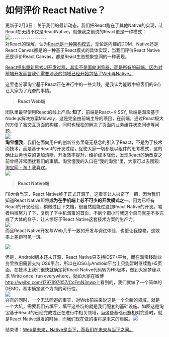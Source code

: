 # 如何评价 React Native？

更新于2月3日：关于我们的最新动态，我们把React跑在了其他Native的实现，让React在无线不仅是ReactNative，就像我之前说的React更是一种模式：  
![](https://pic4.zhimg.com/ba5f60d5bf82ac5d1c9c7f059a7af3a7_b.png)------------------  
对React的理解，认为<u>React是一种架构模式</u>，无论是内建的DOM、Native还是React Canvas都是的一种基于React模式的具体实现，当我们评价React Native还是评价React Canvas，都是React生态想象空间的一种表现。  

<u>React提出重新思考UI开发过程，其实不是面向浏览器，而是所有的前端，因为对前端开发而言我们需要涉及的领域已经开始包括了Web与Native。</u>  

这里也分享淘宝基于React正在进行中的一些实践，是我认为能戳中极客们的G点让大家为了亢奋的事情。  

> **React Web端**

团队里最早使用React的线上产品: **知了**，前端是React+KISSY, 后端是淘宝基于Node.js解决方案Midway，这是完全由前端主导的项目，在前端，通过React极大的方便了富交互页面的构建，同时也轻松的解决了页面内业务组件状态同步等问题。  
![](https://pic1.zhimg.com/2016c963a0986a4f9a10a8e26cda7fbc_b.jpg)  
**淘宝懂我**，我们在面向用户的创新业务里毫无悬念的引入了React，不是为了技术而技术，而是基于React的开发过程，促使大家一切都是以组件的思考模式，这的确让业务也变的更加清晰，开发效率提升，维护成本降低，发现React的确改变之前曾经非常困扰我们的事情。淘宝懂我的入口在“我的淘宝”里，大家可以去围观: [淘宝网 - 淘！我喜欢](http://know.taobao.com/)。  
![](https://pic3.zhimg.com/3c6fa4605ecb614cb3519eed222fd22a_b.jpg)  

> **React Native端**

F8大会当天，React Native终于正式开源了，这着实让人兴奋了一把，因为我们知道React Native即将**成为在手机端上必不可少的开发模式之一**。因为已经有React的开发经验，稍微过目下文档，很自然就能过渡到React Native的开发。笔者稍微努力了下，复刻了下手机淘宝的首页，不到个把小时我这个菜鸟就差不多完成了大体的样子，让人惊讶于React Native这套技术方案的生产力。  
![](https://pic3.zhimg.com/4d33b3932a1561a971d7b67f77202eda_b.jpg)  
而且React Native开发与Web几乎一致的开发与调试体验，也更让我惊艳，这效率上差距可见一斑。  

![](https://pic4.zhimg.com/01317bc3060b25a3c3cf87fc131f3b8f_b.jpg)  

但是，Android版本还未开源，React Native只支持iOS7+平台，而在淘宝移动业务里依旧需要支持iOS6平台，所以在iOS6与Android平台上只能暂时继续跑H5页面，在技术上我们很快就确定将React Native代码转为H5版本，做到大家梦寐以求 Write once, run everywhere，就如大家在微博[<span>http://</span><span>weibo.com/1797897057/Cc</span><span>FmN3nwp</span><span></span>](http://weibo.com/1797897057/CcFmN3nwp)上看到的，我们就做了一个简单的DEMO，基本确定这个方向的可行性。  
![](https://pic3.zhimg.com/8327cbfc8ae5ad6a351370fd7763ecd6_b.jpg)  
兴奋的同时，一个无法回避的事实，对Web前端来说这是一个全新的领域，就是一个大坑，需要我们去填平，填平这些坑的就是我们配套的基础设施。如图这是淘宝基于React的已经完成或正在进行中相关领域，当这些基础设施相对完善时，就是React Native爆发的时候，而我们现在做的事将是未来的肩膀。![](https://pic3.zhimg.com/6811701e37918909632fb7ac88f13096_b.jpg)  

结束语：<u>Web是未来，Native是当下，而我们在未来与当下之间。</u>